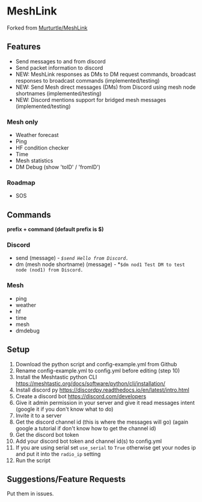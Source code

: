 # MeshLink
Forked from [Murturtle/MeshLink](https://github.com/murturtle/MeshLink)
## Features
- Send messages to and from discord
- Send packet information to discord
- NEW: MeshLink responses as DMs to DM request commands, broadcast responses to broadcast commands (implemented/testing)
- NEW: Send Mesh direct messages (DMs) from Discord using mesh node shortnames (implemented/testing)
- NEW: Discord mentions support for bridged mesh messages (implemented/testing)
 
 ### Mesh only
- Weather forecast
- Ping
- HF condition checker
- Time
- Mesh statistics
- DM Debug (show 'toID' / 'fromID')

### Roadmap
- SOS

## Commands
**prefix + command (default prefix is $)**
### Discord
- send (message) - *`$send Hello from Discord.`*
- dm (mesh node shortname) (message) - *`$dm nod1 Test DM to test node (nod1) from Discord.`

### Mesh
- ping
- weather
- hf
- time
- mesh
- dmdebug

## Setup 

 1. Download the python script and config-example.yml from Github
 2. Rename config-example.yml to config.yml before editing (step 10)
 3. Install the Meshtastic python CLI https://meshtastic.org/docs/software/python/cli/installation/
 4. Install discord py https://discordpy.readthedocs.io/en/latest/intro.html
 5. Create a discord bot https://discord.com/developers
 6. Give it admin permission in your server and give it read messages intent (google it if you don't know what to do)
 7. Invite it to a server
 8. Get the discord channel id (this is where the messages will go) (again google a tutorial if don't know how to get the channel id)
 9. Get the discord bot token
 10. Add your discord bot token and channel id(s) to config.yml
 11. If you are using serial set `use_serial` to `True` otherwise get your nodes ip and put it into the `radio_ip` setting
 12. Run the script

## Suggestions/Feature Requests
Put them in issues.
